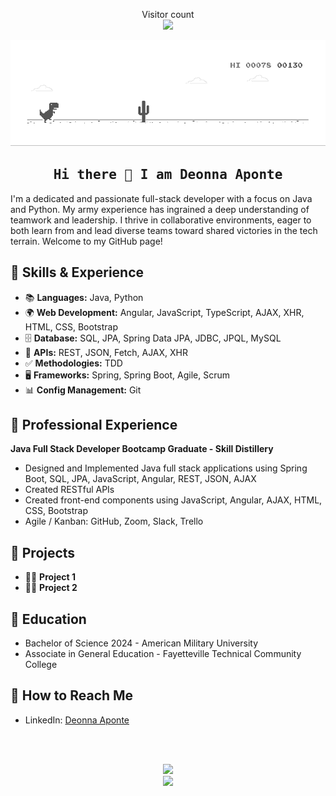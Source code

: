 <!--
**Deonnaa/Deonnaa** is a ✨ _special_ ✨ repository because its `README.md` (this file) appears on your GitHub profile.

Here are some ideas to get you started:

- 🔭 I’m currently working on ...
- 🌱 I’m currently learning ...
- 👯 I’m looking to collaborate on ...
- 🤔 I’m looking for help with ...
- 💬 Ask me about ...
- 📫 How to reach me: ...
- 😄 Pronouns: ...
- ⚡ Fun fact: ...
-->

<p align="center"> 
  Visitor count<br>
  <img src="https://profile-counter.glitch.me/Deonnaa/count.svg" />
</p>

![](https://github.com/Deonnaa/Deonnaa/blob/main/dino.gif)

<h2 align='center'><samp><strong>Hi there 👋 I am Deonna Aponte</strong></samp></h2>

I'm a dedicated and passionate full-stack developer with a focus on Java and Python. My army experience has ingrained a deep understanding of teamwork and leadership. I thrive in collaborative environments, eager to both learn from and lead diverse teams toward shared victories in the tech terrain. Welcome to my GitHub page!

## 📂 Skills & Experience

- 📚 **Languages:** Java, Python
- 🌍 **Web Development:** Angular, JavaScript, TypeScript, AJAX, XHR, HTML, CSS, Bootstrap
- 🗄️ **Database:** SQL, JPA, Spring Data JPA, JDBC, JPQL, MySQL
- 🔌 **APIs:** REST, JSON, Fetch, AJAX, XHR
- ✅ **Methodologies:** TDD
- 🖥️ **Frameworks:** Spring, Spring Boot, Agile, Scrum
- 📊 **Config Management:** Git

<!--
## 📂 GitHub Stats
| <a href="https://github.com/Deonnaa/github-readme-stats"><img align="center" src="https://github-readme-stats.vercel.app/api?username=Deonnaa&show_icons=true&theme=buefy&hide_border=true" alt="Deonna's github stats" /></a> | <a href="https://github.com/Deonnaa/github-readme-stats"><img align="center" src="https://github-readme-stats.vercel.app/api/top-langs/?username=Deonnaa&layout=compact&theme=buefy&hide_border=true" /></a> |
| ------------- | ------------- |
-->

## 📂 Professional Experience
**Java Full Stack Developer Bootcamp Graduate - Skill Distillery**
- Designed and Implemented Java full stack applications using Spring Boot, SQL, JPA, JavaScript, Angular, REST, JSON, AJAX
- Created RESTful APIs
- Created front-end components using JavaScript, Angular, AJAX, HTML, CSS, Bootstrap
- Agile / Kanban: GitHub, Zoom, Slack, Trello

## 📂 Projects
- 👨‍💻 **Project 1**
- 👨‍💻 **Project 2**

## 📂 Education
- Bachelor of Science 2024 - American Military University
- Associate in General Education - Fayetteville Technical Community College

## 📂 How to Reach Me
- LinkedIn: [Deonna Aponte](https://www.linkedin.com/in/deonnaaponte/)

<br>
<br>

<p align="center">
  <a href="https://skillicons.dev">
    <img src="https://skillicons.dev/icons?i=java,py,js,typescript,github,mysql,aws,html,css,figma" /><br>
    <img src="https://skillicons.dev/icons?i=eclipse,spring,vscode,angular,bootstrap,gradle,postman" />
  </a>
</p>
